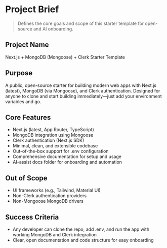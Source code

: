 # Project Brief

> Defines the core goals and scope of this starter template for open-source and AI onboarding.

## Project Name
Next.js + MongoDB (Mongoose) + Clerk Starter Template

## Purpose
A public, open-source starter for building modern web apps with Next.js (latest), MongoDB (via Mongoose), and Clerk authentication. Designed for anyone to clone and start building immediately—just add your environment variables and go.

## Core Features
- Next.js (latest, App Router, TypeScript)
- MongoDB integration using Mongoose
- Clerk authentication (Next.js SDK)
- Minimal, clean, and extensible codebase
- Out-of-the-box support for .env configuration
- Comprehensive documentation for setup and usage
- AI-assist docs folder for onboarding and automation

## Out of Scope
- UI frameworks (e.g., Tailwind, Material UI)
- Non-Clerk authentication providers
- Non-Mongoose MongoDB drivers

## Success Criteria
- Any developer can clone the repo, add .env, and run the app with working MongoDB and Clerk integration
- Clear, open documentation and code structure for easy onboarding 